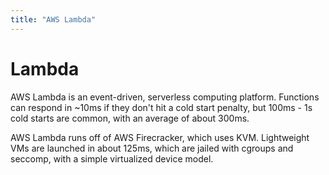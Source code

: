 ```yaml
---
title: "AWS Lambda"
---
```


# Lambda

AWS Lambda is an event-driven, serverless computing platform. Functions can respond in ~10ms if they don't hit a cold start penalty, but 100ms - 1s cold starts are common, with an average of about 300ms.

AWS Lambda runs off of AWS Firecracker, which uses KVM. Lightweight VMs are launched in about 125ms, which are jailed with cgroups and seccomp, with a simple virtualized device model.
